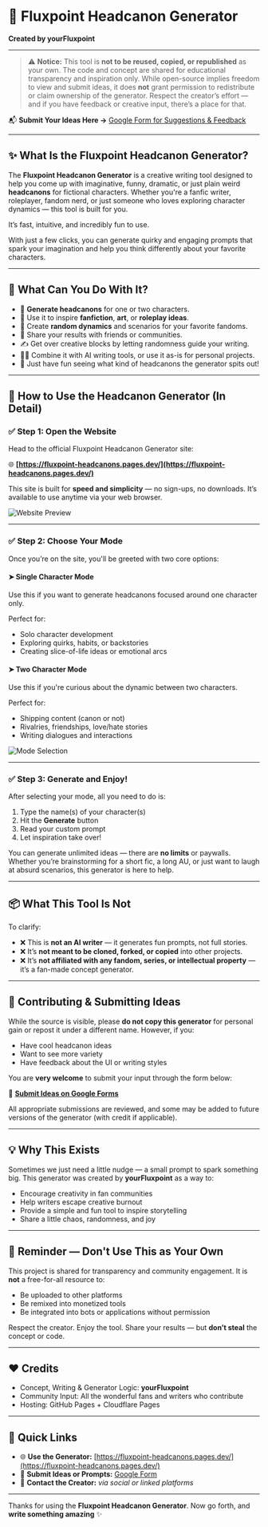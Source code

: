 # 🌌 Fluxpoint Headcanon Generator

**Created by yourFluxpoint**

---

> ⚠️ **Notice:**
> This tool is **not to be reused, copied, or republished** as your own. The code and concept are shared for educational transparency and inspiration only.
> While open-source implies freedom to view and submit ideas, it does **not** grant permission to redistribute or claim ownership of the generator. Respect the creator’s effort — and if you have feedback or creative input, there’s a place for that.

📬 **Submit Your Ideas Here →**
[Google Form for Suggestions & Feedback](https://forms.gle/JF1sjH3DGtg6RSW27)

---

## ✨ What Is the Fluxpoint Headcanon Generator?

The **Fluxpoint Headcanon Generator** is a creative writing tool designed to help you come up with imaginative, funny, dramatic, or just plain weird **headcanons** for fictional characters. Whether you're a fanfic writer, roleplayer, fandom nerd, or just someone who loves exploring character dynamics — this tool is built for you.

It’s fast, intuitive, and incredibly fun to use.

With just a few clicks, you can generate quirky and engaging prompts that spark your imagination and help you think differently about your favorite characters.

---

## 🚀 What Can You Do With It?

* 🔮 **Generate headcanons** for one or two characters.
* 📝 Use it to inspire **fanfiction**, **art**, or **roleplay ideas**.
* 🤯 Create **random dynamics** and scenarios for your favorite fandoms.
* 📢 Share your results with friends or communities.
* ✍️ Get over creative blocks by letting randomness guide your writing.
* 👩‍💻 Combine it with AI writing tools, or use it as-is for personal projects.
* 🎉 Just have fun seeing what kind of headcanons the generator spits out!

---

## 📖 How to Use the Headcanon Generator (In Detail)

### ✅ Step 1: Open the Website

Head to the official Fluxpoint Headcanon Generator site:

🌐 **[https://fluxpoint-headcanons.pages.dev/](https://fluxpoint-headcanons.pages.dev/)**

This site is built for **speed and simplicity** — no sign-ups, no downloads. It’s available to use anytime via your web browser.

![Website Preview](https://github.com/user-attachments/assets/aef59364-857b-4d38-a3c8-68082a33a77d)

---

### ✅ Step 2: Choose Your Mode

Once you’re on the site, you'll be greeted with two core options:

#### ➤ **Single Character Mode**

Use this if you want to generate headcanons focused around one character only.

Perfect for:

* Solo character development
* Exploring quirks, habits, or backstories
* Creating slice-of-life ideas or emotional arcs

#### ➤ **Two Character Mode**

Use this if you're curious about the dynamic between two characters.

Perfect for:

* Shipping content (canon or not)
* Rivalries, friendships, love/hate stories
* Writing dialogues and interactions

![Mode Selection](https://github.com/user-attachments/assets/ff79cb42-ca3c-4e9f-b097-b40e1bd5527a)

---

### ✅ Step 3: Generate and Enjoy!

After selecting your mode, all you need to do is:

1. Type the name(s) of your character(s)
2. Hit the **Generate** button
3. Read your custom prompt
4. Let inspiration take over!

You can generate unlimited ideas — there are **no limits** or paywalls. Whether you’re brainstorming for a short fic, a long AU, or just want to laugh at absurd scenarios, this generator is here to help.

---

## 📦 What This Tool Is Not

To clarify:

* ❌ This is **not an AI writer** — it generates fun prompts, not full stories.
* ❌ It’s **not meant to be cloned, forked, or copied** into other projects.
* ❌ It’s **not affiliated with any fandom, series, or intellectual property** — it’s a fan-made concept generator.

---

## 📣 Contributing & Submitting Ideas

While the source is visible, please **do not copy this generator** for personal gain or repost it under a different name. However, if you:

* Have cool headcanon ideas
* Want to see more variety
* Have feedback about the UI or writing styles

You are **very welcome** to submit your input through the form below:

📝 **[Submit Ideas on Google Forms](https://forms.gle/JF1sjH3DGtg6RSW27)**

All appropriate submissions are reviewed, and some may be added to future versions of the generator (with credit if applicable).

---

## 💡 Why This Exists

Sometimes we just need a little nudge — a small prompt to spark something big. This generator was created by **yourFluxpoint** as a way to:

* Encourage creativity in fan communities
* Help writers escape creative burnout
* Provide a simple and fun tool to inspire storytelling
* Share a little chaos, randomness, and joy

---

## 🛑 Reminder — Don't Use This as Your Own

This project is shared for transparency and community engagement. It is **not** a free-for-all resource to:

* Be uploaded to other platforms
* Be remixed into monetized tools
* Be integrated into bots or applications without permission

Respect the creator. Enjoy the tool. Share your results — but **don’t steal** the concept or code.

---

## ❤️ Credits

* Concept, Writing & Generator Logic: **yourFluxpoint**
* Community Input: All the wonderful fans and writers who contribute
* Hosting: GitHub Pages + Cloudflare Pages

---

## 🔗 Quick Links

* 🌐 **Use the Generator:** [https://fluxpoint-headcanons.pages.dev/](https://fluxpoint-headcanons.pages.dev/)
* 📝 **Submit Ideas or Prompts:** [Google Form](https://forms.gle/JF1sjH3DGtg6RSW27)
* 📧 **Contact the Creator:** *via social or linked platforms*

---

Thanks for using the **Fluxpoint Headcanon Generator**.
Now go forth, and **write something amazing** ✨
